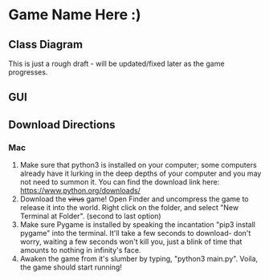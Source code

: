 # Game Name Here :)
<!--- # Ghostlight
Ghostlight is a game! I have huge ideas for this game, but I'm not sure how to execute them. So for now, we can't say anything for certain. It hopefully will be a horror game, but it may just be an RPG. Only time will tell. -->

## Class Diagram
This is just a rough draft - will be updated/fixed later as the game progresses.
## GUI

## Download Directions
### Mac
1. Make sure that python3 is installed on your computer; some computers already have it lurking in the deep depths of your computer and you may not need to summon it. You can find the download link here: https://www.python.org/downloads/
2. Download the ~~virus~~ game! Open Finder and uncompress the game to release it into the world. Right click on the folder, and select "New Terminal at Folder". (second to last option)
3. Make sure Pygame is installed by speaking the incantation "pip3 install pygame" into the terminal. It'll take a few seconds to download- don't worry, waiting a few seconds won't kill you, just a blink of time that amounts to nothing in infinity's face.
4. Awaken the game from it's slumber by typing, "python3 main.py". Voila, the game should start running!

<!--
### Credits
* Producer: me
* Designer: me
* Programmer: me
* Artist: me
* Sound Designer: me
* Tester: me
* Special Thanks: me, the voices in my head, and the pigeon egg
--->

